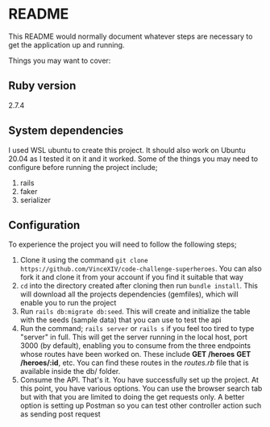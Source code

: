 # README

This README would normally document whatever steps are necessary to get the
application up and running.

Things you may want to cover:

## Ruby version
2.7.4

## System dependencies
I used WSL ubuntu to create this project. It should also work on Ubuntu 20.04 as I tested it on it and it worked. Some of the things you may need to configure before running the project include;
1. rails
2. faker
3. serializer


## Configuration
To experience the project you will need to follow the following steps;
1. Clone it using the command `git clone https://github.com/VinceXIV/code-challenge-superheroes`. You can also fork it and clone it from your account if you find it suitable that way
2. `cd` into the directory created after cloning then run `bundle install`. This will download all the projects dependencies (gemfiles), which will enable you to run the project
3. Run `rails db:migrate db:seed`. This will create and initialize the table with the seeds (sample data) that you can use to test the api
4. Run the command; `rails server` or `rails s` if you feel too tired to type "server" in full. This will get the server running in the local host, port 3000 (by default), enabling you to consume from the three endpoints whose routes have been worked on. These include **GET /heroes** **GET /heroes/:id**, etc. You can find these routes in the _routes.rb_ file that is available inside the db/ folder.
5. Consume the API. That's it. You have successfully set up the project. At this point, you have various options. You can use the browser search tab but with that you are limited to doing the get requests only. A better option is setting up Postman so you can test other controller action such as sending post request

